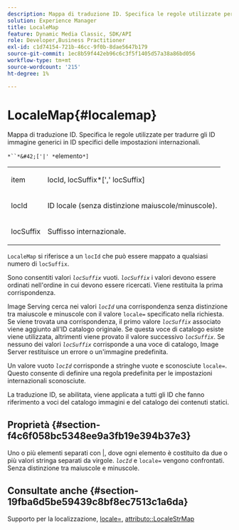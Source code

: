```yaml
---
description: Mappa di traduzione ID. Specifica le regole utilizzate per tradurre gli ID immagine generici in ID specifici delle impostazioni internazionali.
solution: Experience Manager
title: LocaleMap
feature: Dynamic Media Classic, SDK/API
role: Developer,Business Practitioner
exl-id: c1d74154-721b-46cc-9f0b-8dae5647b179
source-git-commit: 1ec8b59f442eb96c6c3f5f1405d57a38a86bd056
workflow-type: tm+mt
source-wordcount: '215'
ht-degree: 1%

---
```


# LocaleMap{#localemap}

Mappa di traduzione ID. Specifica le regole utilizzate per tradurre gli ID immagine generici in ID specifici delle impostazioni internazionali.

`*``*&#42;['|' *`elemento`*]`

<table id="simpletable_A6DD1A28F8ED4178A8ADDB2F3AEFC402"> 
 <tr class="strow"> 
  <td class="stentry"> <p><span class="varname"> item</span> </p></td> 
  <td class="stentry"> <p><span class="varname"> locId</span>, <span class="varname"> locSuffix</span>*[','<span class="varname"> locSuffix</span>] </p></td> 
 </tr> 
 <tr class="strow"> 
  <td class="stentry"> <p><span class="varname"> locId</span> </p></td> 
  <td class="stentry"> <p>ID locale (senza distinzione maiuscole/minuscole). </p></td> 
 </tr> 
 <tr class="strow"> 
  <td class="stentry"> <p><span class="varname"> locSuffix</span> </p></td> 
  <td class="stentry"> <p>Suffisso internazionale. </p></td> 
 </tr> 
</table>

`LocaleMap` si riferisce a un  `locId` che può essere mappato a qualsiasi numero di  `locSuffix`.

Sono consentiti valori *`locSuffix`* vuoti. *`locSuffix`* i valori devono essere ordinati nell&#39;ordine in cui devono essere ricercati. Viene restituita la prima corrispondenza.

Image Serving cerca nei valori *`locId`* una corrispondenza senza distinzione tra maiuscole e minuscole con il valore `locale=` specificato nella richiesta. Se viene trovata una corrispondenza, il primo valore *`locSuffix`* associato viene aggiunto all&#39;ID catalogo originale. Se questa voce di catalogo esiste viene utilizzata, altrimenti viene provato il valore successivo *`locSuffix`*. Se nessuno dei valori *`locSuffix`* corrisponde a una voce di catalogo, Image Server restituisce un errore o un&#39;immagine predefinita.

Un valore vuoto *`locId`* corrisponde a stringhe vuote e sconosciute `locale=`. Questo consente di definire una regola predefinita per le impostazioni internazionali sconosciute.

La traduzione ID, se abilitata, viene applicata a tutti gli ID che fanno riferimento a voci del catalogo immagini e del catalogo dei contenuti statici.

## Proprietà {#section-f4c6f058bc5348ee9a3fb19e394b37e3}

Uno o più elementi separati con |, dove ogni elemento è costituito da due o più valori stringa separati da virgole. *`locId`* e  `locale=` vengono confrontati. Senza distinzione tra maiuscole e minuscole.

## Consultate anche {#section-19fba6d5be59439c8bf8ec7513c1a6da}

Supporto per la localizzazione, [locale=](../../../../../is-api/http-ref/image-serving-api-ref/c-http-protocol-reference/c-command-reference/r-locale.md#reference-8a846b2fbc004a12821b956ed3b25cfb), [attributo::LocaleStrMap](../../../../../is-api/image-catalog/image-serving-api-ref/c-image-catalog-reference/c-attributes-reference/r-localestrmap.md#reference-98c42070a4bc4baf92537132be2b5b1e)
